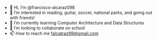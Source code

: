 - 👋 Hi, I’m @francisco-alcaraz098
- 👀 I’m interested in reading, guitar, soccer, national parks, and going out with friends!
- 🌱 I’m currently learning Computer Architecture and Data Structures
- 💞️ I’m looking to collaborate on school
- 📫 How to reach me falcatraz99@gmail.com

<!---
francisco-alcaraz098/francisco-alcaraz098 is a ✨ special ✨ repository because its `README.md` (this file) appears on your GitHub profile.
You can click the Preview link to take a look at your changes.
--->
